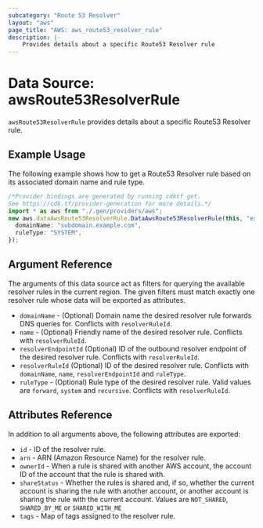 ```yaml
---
subcategory: "Route 53 Resolver"
layout: "aws"
page_title: "AWS: aws_route53_resolver_rule"
description: |-
    Provides details about a specific Route53 Resolver rule
---
```


# Data Source: awsRoute53ResolverRule

`awsRoute53ResolverRule` provides details about a specific Route53 Resolver rule.

## Example Usage

The following example shows how to get a Route53 Resolver rule based on its associated domain name and rule type.

```typescript
/*Provider bindings are generated by running cdktf get.
See https://cdk.tf/provider-generation for more details.*/
import * as aws from "./.gen/providers/aws";
new aws.dataAwsRoute53ResolverRule.DataAwsRoute53ResolverRule(this, "example", {
  domainName: "subdomain.example.com",
  ruleType: "SYSTEM",
});

```

## Argument Reference

The arguments of this data source act as filters for querying the available resolver rules in the current region.
The given filters must match exactly one resolver rule whose data will be exported as attributes.

* `domainName` - (Optional) Domain name the desired resolver rule forwards DNS queries for. Conflicts with `resolverRuleId`.
* `name` - (Optional) Friendly name of the desired resolver rule. Conflicts with `resolverRuleId`.
* `resolverEndpointId` (Optional) ID of the outbound resolver endpoint of the desired resolver rule. Conflicts with `resolverRuleId`.
* `resolverRuleId` (Optional) ID of the desired resolver rule. Conflicts with `domainName`, `name`, `resolverEndpointId` and `ruleType`.
* `ruleType` - (Optional) Rule type of the desired resolver rule. Valid values are `forward`, `system` and `recursive`. Conflicts with `resolverRuleId`.

## Attributes Reference

In addition to all arguments above, the following attributes are exported:

* `id` - ID of the resolver rule.
* `arn` - ARN (Amazon Resource Name) for the resolver rule.
* `ownerId` - When a rule is shared with another AWS account, the account ID of the account that the rule is shared with.
* `shareStatus` - Whether the rules is shared and, if so, whether the current account is sharing the rule with another account, or another account is sharing the rule with the current account.
  Values are `NOT_SHARED`, `SHARED_BY_ME` or `SHARED_WITH_ME`
* `tags` - Map of tags assigned to the resolver rule.
